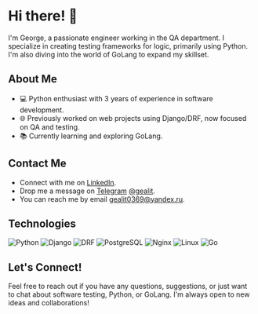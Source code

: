 # Hi there! 👋

I'm George, a passionate engineer working in the QA department. I specialize in creating testing frameworks for logic, primarily using Python. I'm also diving into the world of GoLang to expand my skillset.

## About Me

- 💻 Python enthusiast with 3 years of experience in software development.
- 🌐 Previously worked on web projects using Django/DRF, now focused on QA and testing.
- 📚 Currently learning and exploring GoLang.

## Contact Me

- Connect with me on [LinkedIn](www.linkedin.com/in/gealit).
- Drop me a message on [Telegram](https://t.me/gealit) [@gealit](https://t.me/gealit).
- You can reach me by email gealit0369@yandex.ru.

## Technologies

![Python](https://img.shields.io/badge/-Python-3776AB?style=flat-square&logo=python&logoColor=white)
![Django](https://img.shields.io/badge/-Django-092E20?style=flat-square&logo=django&logoColor=white)
![DRF](https://img.shields.io/badge/-DRF-092E20?style=flat-square&logo=django&logoColor=white)
![PostgreSQL](https://img.shields.io/badge/-PostgreSQL-336791?style=flat-square&logo=postgresql&logoColor=white)
![Nginx](https://img.shields.io/badge/-Nginx-269539?style=flat-square&logo=nginx&logoColor=white)
![Linux](https://img.shields.io/badge/-Linux-FCC624?style=flat-square&logo=linux&logoColor=black)
![Go](https://img.shields.io/badge/-Go-00ADD8?style=flat-square&logo=go&logoColor=white)

## Let's Connect!

Feel free to reach out if you have any questions, suggestions, or just want to chat about software testing, Python, or GoLang. I'm always open to new ideas and collaborations!
